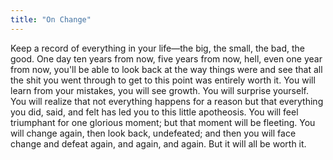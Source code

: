 ```yaml
---
title: "On Change"
---
```

Keep a record of everything in your life—the big, the small, the bad, the good. One day ten years from now, five years from now, hell, even one year from now, you'll be able to look back at the way things were and see that all the shit you went through to get to this point was entirely worth it. You will learn from your mistakes, you will see growth. You will surprise yourself. You will realize that not everything happens for a reason but that everything you did, said, and felt has led you to this little apotheosis. You will feel triumphant for one glorious moment; but that moment will be fleeting. You will change again, then look back, undefeated; and then you will face change and defeat again, and again, and again. But it will all be worth it.